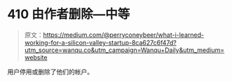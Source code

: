 # 410 由作者删除—中等

> 原文：<https://medium.com/@perryconeybeer/what-i-learned-working-for-a-silicon-valley-startup-8ca627c6f47d?utm_source=wanqu.co&utm_campaign=Wanqu+Daily&utm_medium=website>

用户停用或删除了他们的帐户。